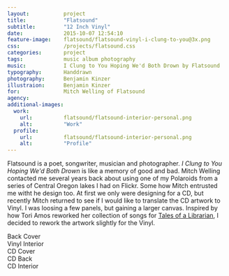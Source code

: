 ```yaml
---
layout:           project
title:            "Flatsound"
subtitle:         "12 Inch Vinyl"
date:             2015-10-07 12:54:10
feature-image:    flatsound/flatsound-vinyl-i-clung-to-you@3x.png
css:              /projects/flatsound.css
categories:       project
tags:             music album photography
music:            I Clung to You Hoping We'd Both Drown by Flatsound
typography:       Handdrawn
photography:      Benjamin Kinzer
illustraion:      Benjamin Kinzer
for:              Mitch Welling of Flatsound
agency:           
additional-images:
  work:
    url:          flatsound/flatsound-interior-personal.png
    alt:          "Work"
  profile:
    url:          flatsound/flatsound-interior-personal.png
    alt:          "Profile"
---
```

Flatsound is a poet, songwriter, musician and photographer. *I Clung to You Hoping We'd Both Drown* is like a memory of good and bad. Mitch Welling contacted me several years back about using one of my Polaroids from a series of Central Oregon lakes I had on Flickr. Some how Mitch entrusted me witht he design too. At first we only were designing for a CD, but recently Mitch returned to see if I would like to translate the CD artwork to Vinyl. I was loosing a few panels, but gaining a larger canvas. Inspired by how Tori Amos reworked her collection of songs for [Tales of a Librarian](http://en.wikipedia.org/wiki/Tales_of_a_Librarian), I decided to rework the artwork slightly for the Vinyl.

<div class="flatsound-vinyl-side-a"></div>
<div class="flatsound-vinyl-side-b"></div>
<div class="flatsound-vinyl-side-c"></div>
<div class="flatsound-vinyl-side-d"></div>
<div class="flatsound-vinyl-back">
  <div class="note">Back Cover</div>
</div>
<div class="flatsound-vinyl-interior">
  <div class="note">Vinyl Interior</div>
</div>
<div class="flatsound-cd-cover">
  <div class="note">CD Cover</div>
</div>
<div class="flatsound-cd-back">
  <div class="note">CD Back</div>
</div>
<div class="flatsound-cd-interior">
  <div class="note">CD Interior</div>
</div>